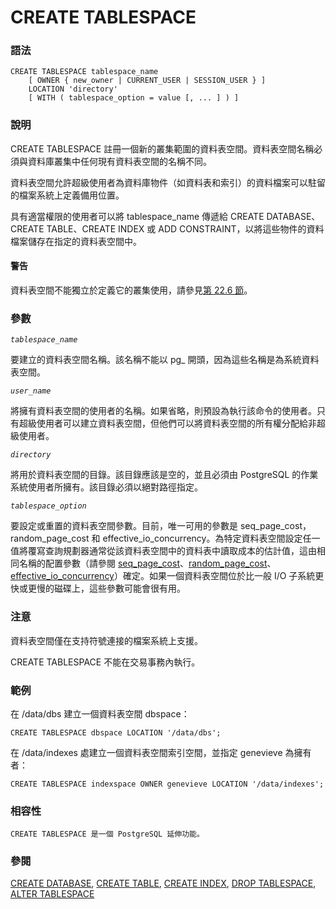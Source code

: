 # CREATE TABLESPACE

### 語法

```text
CREATE TABLESPACE tablespace_name
    [ OWNER { new_owner | CURRENT_USER | SESSION_USER } ]
    LOCATION 'directory'
    [ WITH ( tablespace_option = value [, ... ] ) ]
```

### 說明

CREATE TABLESPACE 註冊一個新的叢集範圍的資料表空間。資料表空間名稱必須與資料庫叢集中任何現有資料表空間的名稱不同。

資料表空間允許超級使用者為資料庫物件（如資料表和索引）的資料檔案可以駐留的檔案系統上定義備用位置。

具有適當權限的使用者可以將 tablespace\_name 傳遞給 CREATE DATABASE、CREATE TABLE、CREATE INDEX 或 ADD CONSTRAINT，以將這些物件的資料檔案儲存在指定的資料表空間中。

#### 警告

資料表空間不能獨立於定義它的叢集使用，請參見[第 22.6 節](../../iii.-xi-tong-guan-li/22.-managing-databases/22.6.-tablespaces.md)。

### 參數

_`tablespace_name`_

要建立的資料表空間名稱。該名稱不能以 pg\_ 開頭，因為這些名稱是為系統資料表空間。

_`user_name`_

將擁有資料表空間的使用者的名稱。如果省略，則預設為執行該命令的使用者。只有超級使用者可以建立資料表空間，但他們可以將資料表空間的所有權分配給非超級使用者。

_`directory`_

將用於資料表空間的目錄。該目錄應該是空的，並且必須由 PostgreSQL 的作業系統使用者所擁有。該目錄必須以絕對路徑指定。

_`tablespace_option`_

要設定或重置的資料表空間參數。目前，唯一可用的參數是 seq\_page\_cost，random\_page\_cost 和 effective\_io\_concurrency。為特定資料表空間設定任一值將覆寫查詢規劃器通常從該資料表空間中的資料表中讀取成本的估計值，這由相同名稱的配置參數（請參閱 [seq\_page\_cost](../../iii.-xi-tong-guan-li/19.-fu-wu-zu-tai-she-ding/19.7.-cha-xun-gui-hua.md#19-7-2-planner-cost-constants)、[random\_page\_cost](../../iii.-xi-tong-guan-li/19.-fu-wu-zu-tai-she-ding/19.7.-cha-xun-gui-hua.md#19-7-2-planner-cost-constants)、[effective\_io\_concurrency](../../iii.-xi-tong-guan-li/19.-fu-wu-zu-tai-she-ding/19.7.-cha-xun-gui-hua.md#19-7-2-planner-cost-constants)）確定。如果一個資料表空間位於比一般 I/O 子系統更快或更慢的磁碟上，這些參數可能會很有用。

### 注意

資料表空間僅在支持符號連接的檔案系統上支援。

CREATE TABLESPACE 不能在交易事務內執行。

### 範例

在 /data/dbs 建立一個資料表空間 dbspace：

```text
CREATE TABLESPACE dbspace LOCATION '/data/dbs';
```

在 /data/indexes 處建立一個資料表空間索引空間，並指定 genevieve 為擁有者：

```text
CREATE TABLESPACE indexspace OWNER genevieve LOCATION '/data/indexes';
```

### 相容性

`CREATE TABLESPACE 是一個 PostgreSQL 延伸功能。`

### 參閱

[CREATE DATABASE](create-database.md), [CREATE TABLE](create-table.md), [CREATE INDEX](create-index.md), [DROP TABLESPACE](drop-tablespace.md), [ALTER TABLESPACE](alter-tablespace.md)



